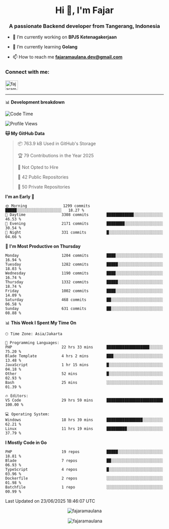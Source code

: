 <h1 align="center">Hi 👋, I'm Fajar</h1>
<h3 align="center">A passionate Backend developer from Tangerang, Indonesia</h3>

<!-- <p align="left"> <img src="https://komarev.com/ghpvc/?username=fajaramaulana&label=Profile%20views&color=0e75b6&style=flat" alt="fajaramaulana" /> </p> -->

- 🔭 I’m currently working on **BPJS Ketenagakerjaan**

- 🌱 I’m currently learning **Golang**

- 📫 How to reach me **fajaramaulana.dev@gmail.com**

<h3 align="left">Connect with me:</h3>
<p align="left">
<a href="https://linkedin.com/in/fajar-agus-maulana-73533a180/" target="blank"><img align="center" src="https://raw.githubusercontent.com/rahuldkjain/github-profile-readme-generator/master/src/images/icons/Social/linked-in-alt.svg" alt="fajaramaulana" height="30" width="40" /></a>
</p>

-------

📊 **Development breakdown**
<!--START_SECTION:waka-->
![Code Time](http://img.shields.io/badge/Code%20Time-3%2C099%20hrs%2059%20mins-blue)

![Profile Views](http://img.shields.io/badge/Profile%20Views-0-blue)

**🐱 My GitHub Data** 

> 📦 763.9 kB Used in GitHub's Storage 
 > 
> 🏆 79 Contributions in the Year 2025
 > 
> 🚫 Not Opted to Hire
 > 
> 📜 42 Public Repositories 
 > 
> 🔑 50 Private Repositories 
 > 
**I'm an Early 🐤** 

```text
🌞 Morning                1299 commits        █████░░░░░░░░░░░░░░░░░░░░   18.27 % 
🌆 Daytime                3308 commits        ████████████░░░░░░░░░░░░░   46.53 % 
🌃 Evening                2171 commits        ████████░░░░░░░░░░░░░░░░░   30.54 % 
🌙 Night                  331 commits         █░░░░░░░░░░░░░░░░░░░░░░░░   04.66 % 
```
📅 **I'm Most Productive on Thursday** 

```text
Monday                   1204 commits        ████░░░░░░░░░░░░░░░░░░░░░   16.94 % 
Tuesday                  1282 commits        █████░░░░░░░░░░░░░░░░░░░░   18.03 % 
Wednesday                1190 commits        ████░░░░░░░░░░░░░░░░░░░░░   16.74 % 
Thursday                 1332 commits        █████░░░░░░░░░░░░░░░░░░░░   18.74 % 
Friday                   1002 commits        ████░░░░░░░░░░░░░░░░░░░░░   14.09 % 
Saturday                 468 commits         ██░░░░░░░░░░░░░░░░░░░░░░░   06.58 % 
Sunday                   631 commits         ██░░░░░░░░░░░░░░░░░░░░░░░   08.88 % 
```


📊 **This Week I Spent My Time On** 

```text
🕑︎ Time Zone: Asia/Jakarta

💬 Programming Languages: 
PHP                      22 hrs 33 mins      ███████████████████░░░░░░   75.20 % 
Blade Template           4 hrs 2 mins        ███░░░░░░░░░░░░░░░░░░░░░░   13.48 % 
JavaScript               1 hr 15 mins        █░░░░░░░░░░░░░░░░░░░░░░░░   04.18 % 
Other                    52 mins             █░░░░░░░░░░░░░░░░░░░░░░░░   02.93 % 
Bash                     25 mins             ░░░░░░░░░░░░░░░░░░░░░░░░░   01.39 % 

🔥 Editors: 
VS Code                  29 hrs 59 mins      █████████████████████████   100.00 % 

💻 Operating System: 
Windows                  18 hrs 39 mins      ████████████████░░░░░░░░░   62.21 % 
Linux                    11 hrs 19 mins      █████████░░░░░░░░░░░░░░░░   37.79 % 
```

**I Mostly Code in Go** 

```text
PHP                      19 repos            █████░░░░░░░░░░░░░░░░░░░░   18.81 % 
Blade                    7 repos             ██░░░░░░░░░░░░░░░░░░░░░░░   06.93 % 
TypeScript               4 repos             █░░░░░░░░░░░░░░░░░░░░░░░░   03.96 % 
Dockerfile               2 repos             ░░░░░░░░░░░░░░░░░░░░░░░░░   01.98 % 
Batchfile                1 repo              ░░░░░░░░░░░░░░░░░░░░░░░░░   00.99 % 
```




 Last Updated on 23/06/2025 18:46:07 UTC
<!--END_SECTION:waka-->
<p align="center"><img align="center" src="https://github-readme-stats.vercel.app/api/top-langs?username=fajaramaulana&show_icons=true&locale=en&layout=compact" alt="fajaramaulana" /></p>

<p align="center">&nbsp;<img align="center" src="https://github-readme-stats.vercel.app/api?username=fajaramaulana&show_icons=true&locale=en" alt="fajaramaulana" /></p>
